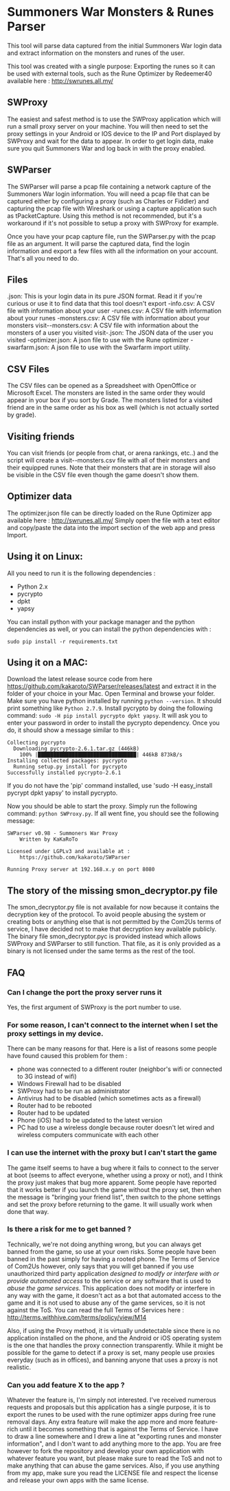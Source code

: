 # Summoners War Monsters & Runes Parser

This tool will parse data captured from the initial Summoners War login data and extract information on the monsters and runes of the user.

This tool was created with a single purpose: Exporting the runes so it can be used with external tools, such as the Rune Optimizer by Redeemer40 available here : http://swrunes.all.my/

## SWProxy
The easiest and safest method is to use the SWProxy application which will run a small proxy server on your machine. You will then need to set the proxy settings in your Android or IOS device to the IP and Port displayed by SWProxy and wait for the data to appear.
In order to get login data, make sure you quit Summoners War and log back in with the proxy enabled.

## SWParser
The SWParser will parse a pcap file containing a network capture of the Summoners War login information.
You will need a pcap file that can be captured either by configuring a proxy (such as Charles or Fiddler) and capturing the pcap file with Wireshark or using a capture application such as tPacketCapture.
Using this method is not recommended, but it's a workaround if it's not possible to setup a proxy with SWProxy for example.

Once you have your pcap capture file, run the SWParser.py with the pcap file as an argument. It will parse the captured data, find the login information and export a few files with all the information on your account.
That's all you need to do.

## Files
<id>.json: This is your login data in its pure JSON format. Read it if you're curious or use it to find data that this tool doesn't export
<id>-info.csv: A CSV file with information about your user
<id>-runes.csv: A CSV file with information about your runes
<id>-monsters.csv: A CSV file with information about your monsters
visit-<id>-monsters.csv: A CSV file with information about the monsters of a user you visited 
visit-<id>.json: The JSON data of the user you visited
<id>-optimizer.json: A json file to use with the Rune optimizer
<id>-swarfarm.json: A json file to use with the Swarfarm import utility.

## CSV Files
The CSV files can be opened as a Spreadsheet with OpenOffice or Microsoft Excel.
The monsters are listed in the same order they would appear in your box if you sort by Grade.
The monsters listed for a visited friend are in the same order as his box as well (which is not actually sorted by grade).

## Visiting friends
You can visit friends (or people from chat, or arena rankings, etc..) and the script will create a visit-<name>-monsters.csv file with all of their monsters and their equipped runes. Note that their monsters that are in storage will also be visible in the CSV file even though the game doesn't show them.

## Optimizer data
The optimizer.json file can be directly loaded on the Rune Optimizer app available here : http://swrunes.all.my/
Simply open the file with a text editor and copy/paste the data into the import section of the web app and press Import.

## Using it on Linux:
All you need to run it is the following dependencies :

* Python 2.x
 * pycrypto
 * dpkt
 * yapsy

You can install python with your package manager and the python dependencies as well, or you can install the python dependencies with :

```sudo pip install -r requirements.txt```

## Using it on a MAC:

Download the latest release source code from here https://github.com/kakaroto/SWParser/releases/latest and extract it in the folder of your choice in your Mac. Open Terminal and browse your folder.
Make sure you have python installed by running `python --version`. It should print something like `Python 2.7.9`.
Install pycrypto by doing the following command: `sudo -H pip install pycrypto dpkt yapsy`. It will ask you to enter your password in order to install the pycrypto dependency. Once you do, it should show a message similar to this :

 	Collecting pycrypto
	  Downloading pycrypto-2.6.1.tar.gz (446kB)
	    100% |████████████████████████████████| 446kB 873kB/s 
	Installing collected packages: pycrypto
	  Running setup.py install for pycrypto
	Successfully installed pycrypto-2.6.1

If you do not have the 'pip' command installed, use 'sudo -H easy_install pycrypt dpkt yapsy' to install pycrypto.

Now you should be able to start the proxy. Simply run the following command: `python SWProxy.py`. If all went fine, you should see the following message:

	SWParser v0.98 - Summoners War Proxy
		Written by KaKaRoTo

	Licensed under LGPLv3 and available at : 
		https://github.com/kakaroto/SWParser

	Running Proxy server at 192.168.x.y on port 8080

## The story of the missing smon_decryptor.py file
The smon_decryptor.py file is not available for now because it contains the decryption key of the protocol. To avoid people abusing the system or creating bots or anything else that is not permitted by the Com2Us terms of service, I have decided not to make that decryption key available publicly.
The binary file smon_decryptor.pyc is provided instead which allows SWProxy and SWParser to still function. That file, as it is only provided as a binary is not licensed under the same terms as the rest of the tool.

## FAQ
### Can I change the port the proxy server runs it
Yes, the first argument of SWProxy is the port number to use.

### For some reason, I can't connect to the internet when I set the proxy settings in my device.
There can be many reasons for that. Here is a list of reasons some people have found caused this problem for them :
* phone was connected to a different router (neighbor's wifi or connected to 3G instead of wifi)
* Windows Firewall had to be disabled
* SWProxy had to be run as administrator
* Antivirus had to be disabled (which sometimes acts as a firewall)
* Router had to be rebooted
* Router had to be updated
* Phone (iOS) had to be updated to the latest version
* PC had to use a wireless dongle because router doesn't let wired and wireless computers communicate with each other

### I can use the internet with the proxy but I can't start the game
The game itself seems to have a bug where it fails to connect to the server at boot (seems to affect everyone, whether using a proxy or not), and I think the proxy just makes that bug more apparent. Some people have reported that it works better if you launch the game without the proxy set, then when the message is "bringing your friend list", then switch to the phone settings and set the proxy before returning to the game. It will usually work when done that way.

### Is there a risk for me to get banned ?
Technically, we're not doing anything wrong, but you can always get banned from the game, so use at your own risks. Some people have been banned in the past simply for having a rooted phone.
The Terms of Service of Com2Us however, only says that you will get banned if you use unauthorized third party application *designed to modify or interfere with or provide automated access* to the service or any software that is used to *abuse the game services*. This application does not modify or interfere in any way with the game, it doesn't act as a bot that automated access to the game and it is not used to abuse any of the game services, so it is not against the ToS.
You can read the full Terms of Services here : http://terms.withhive.com/terms/policy/view/M14

Also, if using the Proxy method, it is virtually undetectable since there is no application installed on the phone, and the Android or iOS operating system is the one that handles the proxy connection transparently. While it might be possible for the game to detect if a proxy is set, many people use proxies everyday (such as in offices), and banning anyone that uses a proxy is not realistic.

### Can you add feature X to the app ?
Whatever the feature is, I'm simply not interested. I've received numerous requests and proposals but this application has a single purpose, it is to export the runes to be used with the rune optimizer apps during free rune removal days. Any extra feature will make the app more and more feature-rich until it becomes something that is against the Terms of Service. I have to draw a line somewhere and I drew a line at "exporting runes and monster information", and I don't want to add anything more to the app.
You are free however to fork the repository and develop your own application with whatever feature you want, but please make sure to read the ToS and not to make anything that can abuse the game services. Also, if you use anything from my app, make sure you read the LICENSE file and respect the license and release your own apps with the same license.